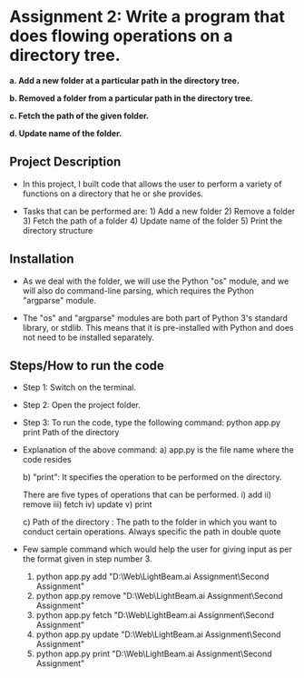 # Assignment 2:  Write a program that does flowing operations on a directory tree.

**a. Add a new folder at a particular path in the directory tree.**

**b. Removed a folder from a particular path in the directory tree.**

**c. Fetch the path of the given folder.**

**d. Update name of the folder.**


## Project Description

* In this project, I built code that allows the user to perform a variety of functions on a directory that he or she provides.

* Tasks that can be performed are: 1) Add a new folder
                                   2) Remove a folder
                                   3) Fetch the path of a folder
                                   4) Update name of the folder
                                   5) Print the directory structure

## Installation

* As we deal with the folder, we will use the Python "os" module, and we will also do command-line parsing, which requires the Python "argparse" module.

* The "os" and "argparse" modules are both part of Python 3's standard library, or stdlib. This means that it is pre-installed with Python and does not need to be installed separately.


## Steps/How to run the code

* Step 1: Switch on the terminal.

* Step 2: Open the project folder.

* Step 3: To run the code, type the following command: python app.py print Path of the directory 

* Explanation of the above command: a) app.py is the file name where the code resides

  b) "print": It specifies the operation to be performed on the directory.

  There are five types of operations that can be performed.
    i) add
    ii) remove
    iii) fetch
    iv) update
    v) print

  c) Path of the directory : The path to the folder in which you want to conduct certain operations. Always specific the path in double quote

* Few sample command which would help the user for giving input as per the format given in step number 3.
    1) python app.py add "D:\Web\LightBeam.ai Assignment\Second Assignment"
    2) python app.py remove "D:\Web\LightBeam.ai Assignment\Second Assignment"
    3) python app.py fetch "D:\Web\LightBeam.ai Assignment\Second Assignment"
    4) python app.py update "D:\Web\LightBeam.ai Assignment\Second Assignment"
    5) python app.py print "D:\Web\LightBeam.ai Assignment\Second Assignment"
